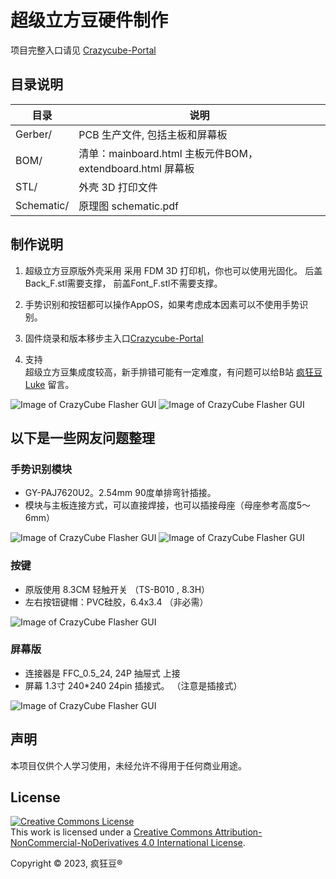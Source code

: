 # 超级立方豆硬件制作
项目完整入口请见 [Crazycube-Portal](https://github.com/crazy-luke/crazycube-portal)


## 目录说明
目录  				|说明
----------------	| -------------
Gerber/			|PCB 生产文件, 包括主板和屏幕板
BOM/				|清单：mainboard.html 主板元件BOM， extendboard.html 屏幕板
STL/				|外壳 3D 打印文件
Schematic/		|原理图 schematic.pdf



## 制作说明
1.  超级立方豆原版外壳采用 采用 FDM  3D 打印机，你也可以使用光固化。
	后盖Back_F.stl需要支撑， 前盖Font_F.stl不需要支撑。

2.  手势识别和按钮都可以操作AppOS，如果考虑成本因素可以不使用手势识别。

3. 固件烧录和版本移步主入口[Crazycube-Portal](https://github.com/crazy-luke/crazycube-portal)
 

4. 支持  
超级立方豆集成度较高，新手排错可能有一定难度，有问题可以给B站 [疯狂豆Luke](https://www.bilibili.com/video/BV1Xs4y1A7rm) 留言。  


![Image of CrazyCube Flasher GUI](Images/mainboard.jpg)
![Image of CrazyCube Flasher GUI](Images/extendboard.jpg)






## 以下是一些网友问题整理

### 手势识别模块 

* GY-PAJ7620U2。2.54mm 90度单排弯针插接。  
* 模块与主板连接方式，可以直接焊接，也可以插接母座（母座参考高度5～6mm）

![Image of CrazyCube Flasher GUI](Images/p1.jpg)
![Image of CrazyCube Flasher GUI](Images/p3.jpg)


### 按键
* 原版使用 8.3CM 轻触开关 （TS-B010 , 8.3H）
* 左右按钮键帽：PVC硅胶，6.4x3.4 （非必需）

![Image of CrazyCube Flasher GUI](Images/p2.jpg)


### 屏幕版
* 连接器是 FFC_0.5_24,  24P 抽屉式 上接 
* 屏幕 1.3寸 240*240 24pin 插接式。  （注意是插接式）

![Image of CrazyCube Flasher GUI](Images/p4.jpg)




## 声明
本项目仅供个人学习使用，未经允许不得用于任何商业用途。

## License

<a rel="license" href="http://creativecommons.org/licenses/by-nc-nd/4.0/"><img alt="Creative Commons License" style="border-width:0" src="https://i.creativecommons.org/l/by-nc-nd/4.0/88x31.png" /></a><br />This work is licensed under a <a rel="license" href="http://creativecommons.org/licenses/by-nc-nd/4.0/">Creative Commons Attribution-NonCommercial-NoDerivatives 4.0 International License</a>.

Copyright © 2023, 疯狂豆® 
 